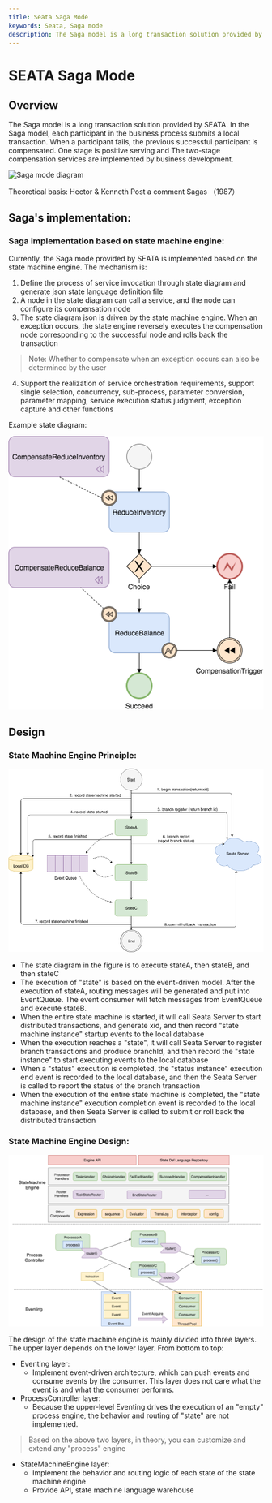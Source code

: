 ```yaml
---
title: Seata Saga Mode
keywords: Seata, Saga mode
description: The Saga model is a long transaction solution provided by SEATA. In the Saga model, each participant in the business process submits a local transaction. When a participant fails, the previous successful participant is compensated. One stage is positive serving and The two-stage compensation services are implemented by business development.
---
```


# SEATA Saga Mode
## Overview

The Saga model is a long transaction solution provided by SEATA. In the Saga model, each participant in the business process submits a local transaction. When a participant fails, the previous successful participant is compensated. One stage is positive serving and The two-stage compensation services are implemented by business development.

![Saga mode diagram](https://img.alicdn.com/tfs/TB1Y2kuw7T2gK0jSZFkXXcIQFXa-445-444.png)

Theoretical basis: Hector & Kenneth Post a comment Sagas （1987）

## Saga's implementation:
### Saga implementation based on state machine engine:

Currently, the Saga mode provided by SEATA is implemented based on the state machine engine. The mechanism is:
   1. Define the process of service invocation through state diagram and generate json state language definition file
   2. A node in the state diagram can call a service, and the node can configure its compensation node
   3. The state diagram json is driven by the state machine engine. When an exception occurs, the state engine reversely executes the compensation node corresponding to the successful node and rolls back the transaction
   > Note: Whether to compensate when an exception occurs can also be determined by the user
   4. Support the realization of service orchestration requirements, support single selection, concurrency, sub-process, parameter conversion, parameter mapping, service execution status judgment, exception capture and other functions

Example state diagram:

![Example state diagram](/img/saga/demo_statelang.png?raw=true)

## Design
### State Machine Engine Principle:

![State Machine Engine Principle](/img/saga/saga_engine_mechanism.png?raw=true)

* The state diagram in the figure is to execute stateA, then stateB, and then stateC
* The execution of "state" is based on the event-driven model. After the execution of stateA, routing messages will be generated and put into EventQueue. The event consumer will fetch messages from EventQueue and execute stateB.
* When the entire state machine is started, it will call Seata Server to start distributed transactions, and generate xid, and then record "state machine instance" startup events to the local database
* When the execution reaches a "state", it will call Seata Server to register branch transactions and produce branchId, and then record the "state instance" to start executing events to the local database
* When a "status" execution is completed, the "status instance" execution end event is recorded to the local database, and then the Seata Server is called to report the status of the branch transaction
* When the execution of the entire state machine is completed, the "state machine instance" execution completion event is recorded to the local database, and then Seata Server is called to submit or roll back the distributed transaction

### State Machine Engine Design:

![State Machine Engine Design](/img/saga/saga_engine.png?raw=true)

The design of the state machine engine is mainly divided into three layers. The upper layer depends on the lower layer. From bottom to top:
* Eventing layer:
    * Implement event-driven architecture, which can push events and consume events by the consumer. This layer does not care what the event is and what the consumer performs.
* ProcessController layer:
    * Because the upper-level Eventing drives the execution of an "empty" process engine, the behavior and routing of "state" are not implemented.
> Based on the above two layers, in theory, you can customize and extend any "process" engine
* StateMachineEngine layer:
    * Implement the behavior and routing logic of each state of the state machine engine
    * Provide API, state machine language warehouse
